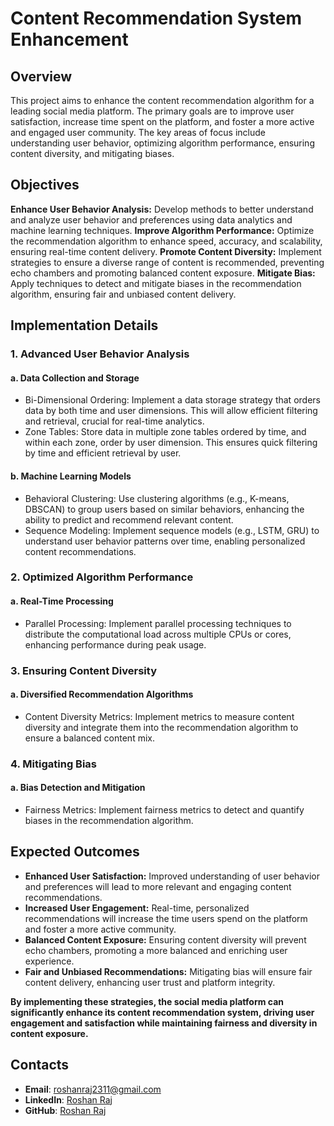# Content Recommendation System Enhancement

## Overview
This project aims to enhance the content recommendation algorithm for a leading social media platform. The primary goals are to improve user satisfaction, increase time spent on the platform, and foster a more active and engaged user community. The key areas of focus include understanding user behavior, optimizing algorithm performance, ensuring content diversity, and mitigating biases.

## Objectives
**Enhance User Behavior Analysis:** Develop methods to better understand and analyze user behavior and preferences using data analytics and machine learning techniques.
**Improve Algorithm Performance:** Optimize the recommendation algorithm to enhance speed, accuracy, and scalability, ensuring real-time content delivery.
**Promote Content Diversity:** Implement strategies to ensure a diverse range of content is recommended, preventing echo chambers and promoting balanced content exposure.
**Mitigate Bias:** Apply techniques to detect and mitigate biases in the recommendation algorithm, ensuring fair and unbiased content delivery.

## Implementation Details
### 1. Advanced User Behavior Analysis

#### a. Data Collection and Storage
- Bi-Dimensional Ordering: Implement a data storage strategy that orders data by both time and user dimensions. This will allow efficient filtering and retrieval, crucial for real-time analytics.
- Zone Tables: Store data in multiple zone tables ordered by time, and within each zone, order by user dimension. This ensures quick filtering by time and efficient retrieval by user.
#### b. Machine Learning Models
- Behavioral Clustering: Use clustering algorithms (e.g., K-means, DBSCAN) to group users based on similar behaviors, enhancing the ability to predict and recommend relevant content.
- Sequence Modeling: Implement sequence models (e.g., LSTM, GRU) to understand user behavior patterns over time, enabling personalized content recommendations.

### 2. Optimized Algorithm Performance
#### a. Real-Time Processing
- Parallel Processing: Implement parallel processing techniques to distribute the computational load across multiple CPUs or cores, enhancing performance during peak usage.

### 3. Ensuring Content Diversity
#### a. Diversified Recommendation Algorithms
- Content Diversity Metrics: Implement metrics to measure content diversity and integrate them into the recommendation algorithm to ensure a balanced content mix.

### 4. Mitigating Bias
#### a. Bias Detection and Mitigation
- Fairness Metrics: Implement fairness metrics to detect and quantify biases in the recommendation algorithm.


## Expected Outcomes
- **Enhanced User Satisfaction:** Improved understanding of user behavior and preferences will lead to more relevant and engaging content recommendations.
- **Increased User Engagement:** Real-time, personalized recommendations will increase the time users spend on the platform and foster a more active community.
- **Balanced Content Exposure:** Ensuring content diversity will prevent echo chambers, promoting a more balanced and enriching user experience.
- **Fair and Unbiased Recommendations:** Mitigating bias will ensure fair content delivery, enhancing user trust and platform integrity.

**By implementing these strategies, the social media platform can significantly enhance its content recommendation system, driving user engagement and satisfaction while maintaining fairness and diversity in content exposure.**

## Contacts

- **Email**: [roshanraj2311@gmail.com](mailto:roshanraj2311@gmail.com)
- **LinkedIn**: [Roshan Raj](edin.com/in/roshan-raj-22027b228/)
- **GitHub**: [Roshan Raj](https://github.com/roshanraj21/)
